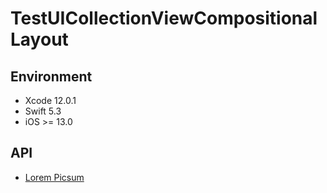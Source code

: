 # TestUICollectionViewCompositionalLayout

## Environment

* Xcode 12.0.1
* Swift 5.3
* iOS >= 13.0

## API

* [Lorem Picsum](https://picsum.photos)
